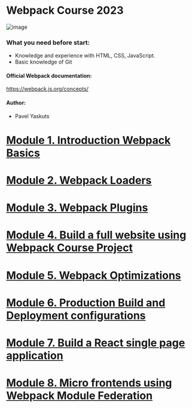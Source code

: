 # Webpack Course 2023
![image](https://github.com/yaskutsWeb/webpack-course/assets/31554921/20ead0e8-7f4c-490f-bb78-c9c28586cff0)

### What you need before start:

- Knowledge and experience with HTML, CSS, JavaScript.
- Basic knowledge of Git

#### Official Webpack documentation:
https://webpack.js.org/concepts/

#### Author:
- Pavel Yaskuts

# [Module 1. Introduction Webpack Basics](https://github.com/yaskutsWeb/webpack-course/blob/master/source/module%201/Module%201.md)

# [Module 2. Webpack Loaders](https://github.com/yaskutsWeb/webpack-course/blob/master/source/module%202/Module%202.md)

# [Module 3. Webpack Plugins](https://github.com/yaskutsWeb/webpack-course/blob/master/source/module%203/Module%203.md)

# [Module 4. Build a full website using Webpack Course Project](https://github.com/yaskutsWeb/webpack-course/blob/master/source/module%204/Module%204.md)

# [Module 5. Webpack Optimizations](https://github.com/yaskutsWeb/webpack-course/blob/master/source/module%205/Module%205.md)

# [Module 6. Production Build and Deployment configurations](https://github.com/yaskutsWeb/webpack-course/blob/master/source/module%206/Module%206.md)

# [Module 7. Build a React single page application](https://github.com/yaskutsWeb/webpack-course/blob/master/source/module%207/Module%207.md)

# [Module 8. Micro frontends using Webpack Module Federation](https://github.com/yaskutsWeb/webpack-course/blob/master/source/module%208/Module%208.md)
